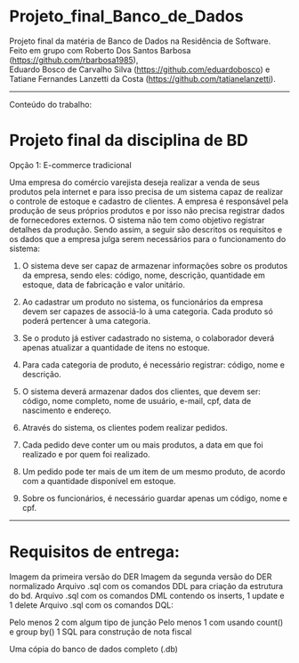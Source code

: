 # Projeto_final_Banco_de_Dados
Projeto final da matéria de Banco de Dados na Residência de Software. 
Feito em grupo com Roberto Dos Santos Barbosa (https://github.com/rbarbosa1985),  
Eduardo Bosco de Carvalho Silva (https://github.com/eduardobosco) e Tatiane Fernandes Lanzetti da Costa (https://github.com/tatianelanzetti).

---------------------------------------------------------------------------------------------------------------------------------------------
Conteúdo do trabalho:

# Projeto final da disciplina de BD
Opção 1: E-commerce tradicional

Uma empresa do comércio varejista deseja realizar a venda de seus produtos pela
internet e para isso precisa de um sistema capaz de realizar o controle de estoque e
cadastro de clientes. A empresa é responsável pela produção de seus próprios
produtos e por isso não precisa registrar dados de fornecedores externos. O sistema
não tem como objetivo registrar detalhes da produção. Sendo assim, a seguir são
descritos os requisitos e os dados que a empresa julga serem necessários para o
funcionamento do sistema:

1. O sistema deve ser capaz de armazenar informações sobre os produtos da
empresa, sendo eles: código, nome, descrição, quantidade em estoque, data
de fabricação e valor unitário.

2. Ao cadastrar um produto no sistema, os funcionários da empresa devem ser
capazes de associá-lo à uma categoria. Cada produto só poderá pertencer à
uma categoria.

3. Se o produto já estiver cadastrado no sistema, o colaborador deverá apenas
atualizar a quantidade de itens no estoque.

4. Para cada categoria de produto, é necessário registrar: código, nome e
descrição.

5. O sistema deverá armazenar dados dos clientes, que devem ser: código,
nome completo, nome de usuário, e-mail, cpf, data de nascimento e
endereço.

6. Através do sistema, os clientes podem realizar pedidos.

7. Cada pedido deve conter um ou mais produtos, a data em que foi realizado e
por quem foi realizado.

8. Um pedido pode ter mais de um item de um mesmo produto, de acordo com
a quantidade disponível em estoque.

9. Sobre os funcionários, é necessário guardar apenas um código, nome e cpf.


---------------------------------------------------------------------------------------------------------------------------------------------
# Requisitos de entrega:

	
Imagem da primeira versão do DER
	Imagem da segunda versão do DER normalizado
	Arquivo .sql com os comandos DDL para criação da estrutura do bd.
	Arquivo .sql com os comandos DML contendo os inserts, 1 update e 1 delete
	Arquivo .sql com os comandos DQL:
	
		
Pelo menos 2 com algum tipo de junção
		Pelo menos 1 com usando count() e group by()
		1 SQL para construção de nota fiscal
	
	
Uma cópia do banco de dados completo (.db)